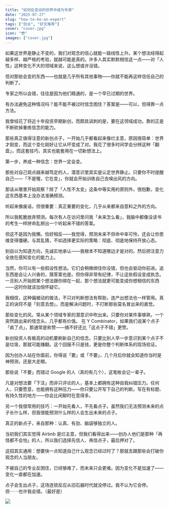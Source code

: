 ```yaml
---
title: "如何在变动的世界中成为专家"
date: "2025-07-27"
slug: "how-to-be-an-expert"
tags: ["创业", "好文推荐"]
cover: "cover.jpg"
icon: "😎"
images: ["cover.jpg"]
---
```

如果这世界是静止不变的，我们对观念的信心就能一路线性上升。某个想法经得起越多样、越严格的考验，就越可能是真的。许多人其实默默相信这一点——对「人性」这种变化不大的领域来说，这么想或许没错。



但对那些会变的东西——也就是几乎所有其他事物——你就不能再这样信任自己的判断了。



专家之所以会错，往往是因为他们精通的，是一个早已过期的世界。



有办法避免这种情况吗？能不能不被过时信念困住？答案是——可以，但得靠一点方法。



我曾经花了将近十年投资早期新创，而颇具讽刺的是，要在这领域成功，靠的正是不断砍掉重练信念的能力。



那些真正值得注意的新创点子，一开始几乎都看起来像烂主意，原因很简单：世界才刚变，而这个变化刚好让它从坏变成了对。我花了很多时间学会分辨这种「翻盘」，而这套技巧，其实也能套用在一切新想法上。



第一步，养成一种信念：世界一定会变。



那些对自己观点越来越笃定的人，潜意识里其实是认定世界静止。只要你不时提醒自己——「不是喔，它在变」，你就会开始训练自己去嗅出风的方向。



那该从哪里开始观察？除了「人性不太变」这条中等实用的原则外，很抱歉，变化这东西基本上没办法准确预测。



听起来像废话，但很重要：真正重要的变化，几乎从来都来自意料之外的方向。



所以我乾脆放弃预测。每次有人在访问里问我「未来怎么看」，我脑中都像没读书的考生一样拼命乱掰出一个听起来不错的答案。



但这不是因为我懒。恰好相反——我觉得，预测未来不但命中率可怜，还会让你思维变得僵硬。与其乱猜，不如选择更实际的策略：彻底、彻底地保持开放心态。



别自以为知道方向，先诚实地承认——我根本不知道哪边才是对的。然后把注意力全放在感知变化的能力上。



当然，你可以有一些假设性想法。它们会稍微绑住你没错，但也会驱动你前进。追东西是会让人兴奋的，猜答案也是。但你得非常有纪律，不让这些假设变成执念。
一旦别人开始把某个想法跟你绑在一起，那个想法就更可能变成你想相信的东西——这时你就该加倍怀疑它。



我相信，这种偏被动的做法，不只对判断想法有帮助，连产出想法也一样管用。真正的诀窍不是「刻意去想」，而是解决问题时，不打断那些莫名冒出来的直觉。



那些变化的风，常从某个领域专家的潜意识中吹出来。只要你对某件事够熟，一个突然跳出来的怪念头，几乎都有价值。
在 Y Combinator，如果我们说某个点子「疯了点」，那通常是称赞——搞不好还比「这点子不错」更赞。



新创投资人有极高的动机要刷新自己的信念。只要比别人早一步意识到某个点子不是垃圾，那就可能赚翻。这个回报不只是钱，更是你整个判断体系的现场验证。



因为创办人站在你面前，你得说「要」或「不要」，几个月后你就会知道你当时是神预测，还是大走眼。



那些说「不要」而错过 Google 的人（真的有几个），这笔帐会记一辈子。



凡是对想法要「下注」而非只评论的人，基本上都拥有这种自我纠错压力。任何人，只要愿意，也能拥有这种压力——你只要公开写下自己的判断。写在有标题、有持久性的地方——你会比闲聊时在意得多。



另一个我很常用的技巧：一开始先看人，不先看点子。虽然我们无法预测未来的点子长什么样，但我很能预测什么样的人会生出未来的点子。



真正的新点子，来自那种：认真、有劲、脑袋够独立的人。



当初我们其实觉得 Airbnb 是烂主意，但我们看得出来——创办人他们是那种「再怪都不会怕」的人，所以我们选择先信人、再信点子，最后押对了。



这招其实通用：想要快一点知道自己什么观念已经过时了？那就去跟那些会打破你观念的人当朋友。



不被自己的专业反困住，已经够难了，而未来只会更难。因为变化不是加速了——变化一直都在加速。



点子会生出点子，这场连锁反应从旧石器时代就没停过。我不认为它会停。
但⋯⋯也许我会错。（最好是）




![](https://prod-files-secure.s3.us-west-2.amazonaws.com/112d0858-5090-4d34-a606-b75eb8d65fd2/46476355-9cf3-4e99-9b7a-3531bc426380/1000202064.png?X-Amz-Algorithm=AWS4-HMAC-SHA256&X-Amz-Content-Sha256=UNSIGNED-PAYLOAD&X-Amz-Credential=ASIAZI2LB466SHLZ5SML%2F20250904%2Fus-west-2%2Fs3%2Faws4_request&X-Amz-Date=20250904T203135Z&X-Amz-Expires=3600&X-Amz-Security-Token=IQoJb3JpZ2luX2VjEPz%2F%2F%2F%2F%2F%2F%2F%2F%2F%2FwEaCXVzLXdlc3QtMiJHMEUCIQDzpG4vEwm72iH6WqGchEMOhsFyyww3lBvy735NZYljFwIgM%2Be1WewUnDSHZRgf3AT3z%2BopHyGqJ4FJQlvq7%2F1hq84q%2FwMIZRAAGgw2Mzc0MjMxODM4MDUiDC0Jo5BZotgbZGWe1ircA9JgIz4OhmPMKTa4K823DSlIzay17mjq3eQss3XXTZ%2B3dXgOg7sBYDTJmS%2F24d32iVMYlkxx6K5rHqpMtSJX67KI8PtyoAuVHm3rzwzMCA9zSyDYAYDyVg4wOBzlbVm7yGXAg%2F2DIo2LIM7QPV9tTOzculOD%2BRjLCmvykPZckQBkepVAEZAYKEFbflPYvIkig59%2FGHeC0smsy%2Bo9tKjMwJJJr9J0gtrZ%2FoplvYLL1PsP2nQrskU0pWFxzkHCuJHGt%2By6FacvP43s9U3va7RwTq7XKaU5W0bfovAxRov2bke9lj0zjIRPMQ6PFSsPNSj2mhjtCZSE5ahVI1x1Pf%2FrzPXy%2BdGamhleZLVlQd6uYU246CK3cUs9X4NbYtvohUfOUSLep7dlbRa5KTua73xunFA8iKZUW0NHmReZNoGhPM%2F%2BUVIXAcBoX%2Fo8b7ldUNdKiwSXhNUyaazurJ9ett6iZPEXo9ZHhNNK5FXFwBsPIGsnPsIfeq3mP20Ln3LvsecwFX0E4VBcR5HT8UX7ap2FcWmlhb%2B%2BpZo%2FXmhNGnRW1azS3HueNrm07meM7wCiRMboU4tgEhoAzBOex5sIWl6PeeSx0S2j9%2BMtN9wjKdl374dDCLacnTrjgf0j9jDKMN%2FZ58UGOqUBHsjbaGaEE%2BxVCsrQxDRLYnn927IZcqy84JMYJf%2FTSm5AtGlKvjsOjjc2u2aOJAS39BPGq0voYwuj92bRcHBLsT42KGCcv2Q8eAUvHgBhHW8hWS%2FcCZtRxfTv%2FLQ7uBkjufrHgVnxsj1JhCH5LWGzsj3LfBik3y1t1Y0%2F7lhQvWbeI3Kl2gvV0uhB2VGq96zcfzVvgOd2Qq11t8wblGXIhjoBYA7U&X-Amz-Signature=38f81f67bfc85414809445ef08a918db2f66dde7552f1df9a05cdcacb43791aa&X-Amz-SignedHeaders=host&x-amz-checksum-mode=ENABLED&x-id=GetObject)

